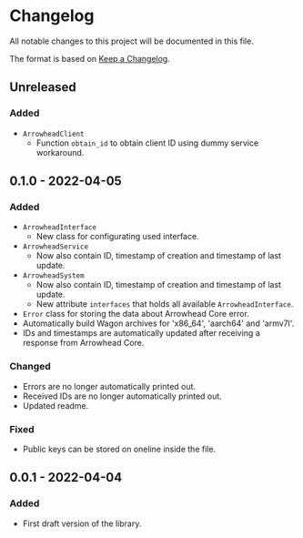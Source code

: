 # Changelog
All notable changes to this project will be documented in this file.

The format is based on [Keep a Changelog](http://keepachangelog.com/).

## Unreleased
### Added
- `ArrowheadClient`
  - Function `obtain_id` to obtain client ID using dummy service workaround.

## 0.1.0 - 2022-04-05
### Added
- `ArrowheadInterface`
  - New class for configurating used interface.
- `ArrowheadService`
  - Now also contain ID, timestamp of creation and timestamp of last update.
- `ArrowheadSystem`
  - Now also contain ID, timestamp of creation and timestamp of last update.
  - New attribute `interfaces` that holds all available `ArrowheadInterface`.
- `Error` class for storing the data about Arrowhead Core error.
- Automatically build Wagon archives for 'x86_64', 'aarch64' and 'armv7l'.
- IDs and timestamps are automatically updated after receiving a response from Arrowhead Core.

### Changed
- Errors are no longer automatically printed out.
- Received IDs are no longer automatically printed out.
- Updated readme.

### Fixed
- Public keys can be stored on oneline inside the file.

## 0.0.1 - 2022-04-04
### Added
- First draft version of the library.
